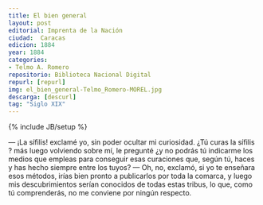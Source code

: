 ```yaml
---
title: El bien general
layout: post
editorial: Imprenta de la Nación
ciudad:  Caracas
edicion: 1884
year: 1884
categories: 
- Telmo A. Romero
repositorio: Biblioteca Nacional Digital
repurl: [repurl]
img: el_bien_general-Telmo_Romero-MOREL.jpg
descarga: [descurl]
tag: "Siglo XIX"
---
```

{% include JB/setup %}

— ¡La sífilis! exclamé yo, sin poder ocultar mi curiosidad. ¿Tú curas la sífilis ? más luego volviendo sobre mí, le pregunté ¿y no podrás tú indicarme los medios que empleas para conseguir esas curaciones que, según tú, haces y has hecho siempre entre los tuyos?
— Oh, no, exclamó, si yo te enseñara esos métodos, irías bien pronto a publicarlos por toda la comarca, y luego mis descubrimientos serían conocidos de todas estas tribus, lo que, como tú comprenderás, no me conviene por ningún respecto.